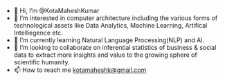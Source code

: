 - 👋 Hi, I’m @KotaMaheshKumar
- 👀 I’m interested in computer architecture including the various forms of technological assets like Data Analytics, Machine Learning, Artifical Intelliegence etc.
- 🌱 I’m currently learning Natural Language Processing(NLP) and AI. 
- 💞️ I’m looking to collaborate on inferential statistics of business & social data to extract more insights and value to the growing sphere of scientific humanity.
- 📫 How to reach me kotamaheshk@gmail.com 

<!---
KotaMaheshKumar/KotaMaheshKumar is a ✨ special ✨ repository because its `README.md` (this file) appears on your GitHub profile.
You can click the Preview link to take a look at your changes.
--->
